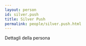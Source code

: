 ```yaml
---
layout: person
id: silver.push
title: Silver Push
permalink: people/silver.push.html
---
```


Dettagli della persona